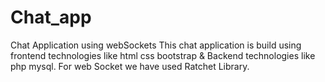 # Chat_app
Chat Application using webSockets
This chat application is build using frontend technologies like html css bootstrap & Backend technologies like php mysql.
For web Socket we have used Ratchet Library.
